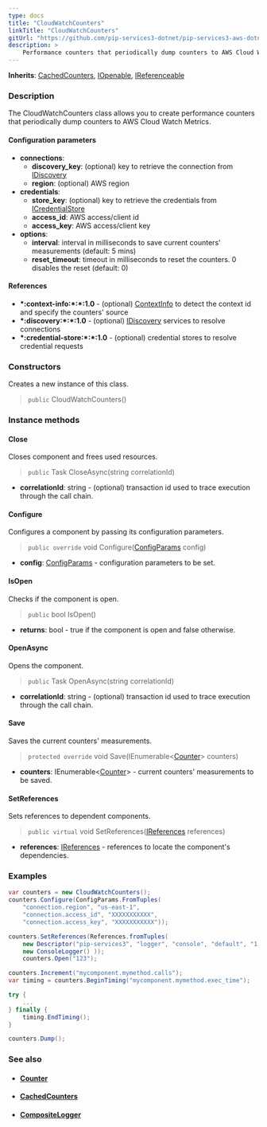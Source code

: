 ```yaml
---
type: docs
title: "CloudWatchCounters"
linkTitle: "CloudWatchCounters"
gitUrl: "https://github.com/pip-services3-dotnet/pip-services3-aws-dotnet"
description: >
    Performance counters that periodically dump counters to AWS Cloud Watch Metrics.
---
```


**Inherits**: [CachedCounters](../../../components/count/cached_counters), [IOpenable](../../../commons/run/iopenable), [IReferenceable](../../../commons/refer/ireferenceable)


### Description

The CloudWatchCounters class allows you to create performance counters that periodically dump counters to AWS Cloud Watch Metrics.

#### Configuration parameters
 
- **connections**:                   
    - **discovery_key**: (optional) key to retrieve the connection from [IDiscovery](../../../components/connect/idiscovery)
    - **region**: (optional) AWS region
- **credentials**:    
    - **store_key**: (optional) key to retrieve the credentials from [ICredentialStore](../../../components/auth/icredential_store)
    - **access_id**: AWS access/client id
    - **access_key**: AWS access/client key
- **options**:
    - **interval**: interval in milliseconds to save current counters' measurements (default: 5 mins)
    - **reset_timeout**: timeout in milliseconds to reset the counters. 0 disables the reset (default: 0)


#### References
- **\*:context-info:\*:\*:1.0** - (optional) [ContextInfo](../../../components/info/context_info) to detect the context id and specify the counters' source
- **\*:discovery:\*:\*:1.0** - (optional) [IDiscovery](../../../components/connect/idiscovery) services to resolve connections
- **\*:credential-store:\*:\*:1.0** - (optional) credential stores to resolve credential requests

### Constructors
Creates a new instance of this class.

> `public` CloudWatchCounters()


### Instance methods

#### Close
Closes component and frees used resources.

> `public` Task CloseAsync(string correlationId)

- **correlationId**: string - (optional) transaction id used to trace execution through the call chain.

#### Configure
Configures a component by passing its configuration parameters.

> `public override` void Configure([ConfigParams](../../../commons/config/config_params) config)

- **config**: [ConfigParams](../../../commons/config/config_params) - configuration parameters to be set.


#### IsOpen
Checks if the component is open.

> `public` bool IsOpen()

- **returns**: bool - true if the component is open and false otherwise.

#### OpenAsync
Opens the component.

> `public` Task OpenAsync(string correlationId)

- **correlationId**: string - (optional) transaction id used to trace execution through the call chain.

#### Save
Saves the current counters' measurements.

> `protected override` void Save(IEnumerable<[Counter](../../../components/count/counter)> counters)

- **counters**: IEnumerable<[Counter](../../../components/count/counter)> - current counters' measurements to be saved.

#### SetReferences
Sets references to dependent components.

> `public virtual` void SetReferences([IReferences](../../../commons/refer/ireferences) references)

- **references**: [IReferences](../../../commons/refer/ireferences) - references to locate the component's dependencies.



### Examples

```cs
var counters = new CloudWatchCounters();
counters.Configure(ConfigParams.FromTuples(
    "connection.region", "us-east-1",
    "connection.access_id", "XXXXXXXXXXX",
    "connection.access_key", "XXXXXXXXXXX"));

counters.SetReferences(References.fromTuples(
    new Descriptor("pip-services3", "logger", "console", "default", "1.0"), 
    new ConsoleLogger() ));
    counters.Open("123");

counters.Increment("mycomponent.mymethod.calls");
var timing = counters.BeginTiming("mycomponent.mymethod.exec_time");

try {
    ...
} finally {
    timing.EndTiming();
}

counters.Dump();
```

### See also
- #### [Counter](../../../components/count/counter)
- #### [CachedCounters](../../../components/count/cached_counters)
- #### [CompositeLogger](../../../components/log/composite_logger) 

